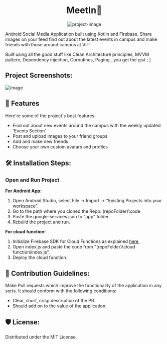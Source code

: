 <h1 align="center" id="title">MeetIn💬‍</h1>

<p align="center"><img src="https://socialify.git.ci/fahaddalwai/MeetIn/image?language=1&amp;logo=https%3A%2F%2Fsource.android.com%2Fstatic%2Fdocs%2Fsetup%2Fimages%2FAndroid_symbol_green_RGB.png&amp;name=1&amp;owner=1&amp;stargazers=1&amp;theme=Light" alt="project-image"></p>

<p id="description">Android Social Media Application built using Kotlin and Firebase. Share images on your feed find out about the latest events in campus and make friends with those around campus at VIT! 
  
Built using all the good stuff like Clean Architecture principles, MVVM pattern, Dependency injection, Coroutines, Paging...you get the gist ; )</p>

<h2>Project Screenshots:</h2>

![image](https://github.com/fahaddalwai/MeetIn/assets/71600359/cb245f7d-ecf6-451e-ab12-915b79839346)


  
  
<h2>🧐 Features</h2>

Here're some of the project's best features:

*   Find out about new events around the campus with the weekly updated 'Events Section'
*   Post and upload images to your friend groups
*   Add and make new friends
*   Choose your own custom avatars and profiles

<h2>🛠️ Installation Steps:</h2>

### Open and Run Project

<b>For Android App:</b>
1. Open Android Studio, select File -> Import -> "Existing Projects into your workspace".
2. Go to the path where you cloned the Repo: (repoFolder)\code
3. Paste the google-services.json to "app" folder.
4. Rebuild the project and run.

<b>For cloud function:</b>
1. Initialize Firebase SDK for Cloud Functions as explained [here](https://firebase.google.com/docs/functions/get-started),
2. Open index.js and paste the code from  "(repoFolder)\cloud function\index.js".
3. Deploy the cloud function.

<h2>🍰 Contribution Guidelines:</h2>

Make Pull requests which improve the functionality of the application in any sorts. It should conform with the following conditions:

*   Clear, short, crisp description of the PR.
*   Should add on to the value of the application.

<h2>🛡️ License:</h2>

Distributed under the MIT License.
